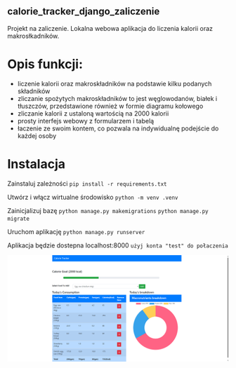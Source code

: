 ## calorie_tracker_django_zaliczenie
Projekt na zaliczenie. Lokalna webowa aplikacja do liczenia kalorii oraz makrosłkadników.

# Opis funkcji:

- liczenie kalorii oraz makroskładników na podstawie kilku podanych składników
- zliczanie spożytych makroskładników to jest węglowodanów, białek i tłuszczów, przedstawione również w formie diagramu kołowego
- zliczanie kalorii z ustaloną wartością na 2000 kalorii
- prosty interfejs webowy z formularzem i tabelą
- łaczenie ze swoim kontem, co pozwala na indywidualnę podejście do każdej osoby

# Instalacja
Zainstaluj zależności
`pip install -r requirements.txt`

Utwórz i włącz wirtualne środowisko
`python -m venv .venv`

Zainicjalizuj bazę
`python manage.py makemigrations`
`python manage.py migrate`

Uruchom aplikację
`python manage.py runserver`

Aplikacja będzie dostepna localhost:8000
`użyj konta "test" do połaczenia`


![Podgląd aplikacji](calorie_tracker.png)

